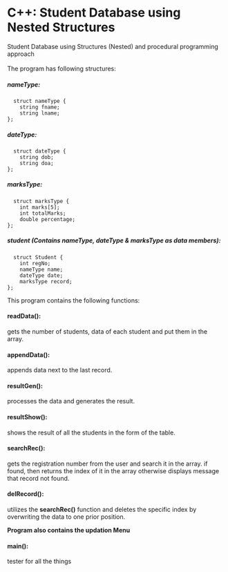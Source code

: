 # C++: Student Database using Nested Structures
Student Database using Structures (Nested) and procedural programming approach<br>
<br>
The program has following structures:
##### nameType:
```
  struct nameType {
    string fname;
    string lname;
};
```
##### dateType:
```
  struct dateType {
    string dob;
    string doa;
};
```

##### marksType:
```
  struct marksType {
    int marks[5];
    int totalMarks;
    double percentage;
};
```

##### student (Contains nameType, dateType & marksType as data members):
```
  struct Student {
    int regNo;
    nameType name;
    dateType date;
    marksType record;
};
```
This program contains the following functions:<br>
#### readData():
gets the number of students, data of each student and put them in the array.<br/>
#### appendData():
appends data next to the last record.<br/>
#### resultGen():
processes the data and generates the result.<br/>
#### resultShow():
shows the result of all the students in the form of the table.<br/>
#### searchRec():
gets the registration number from the user and search it in the array. if found, then returns the index of it in the array otherwise displays message that record not found.<br/>
#### delRecord():
utilizes the **searchRec()** function and deletes the specific index by overwriting the data to one prior position.<br/>




**Program also contains the updation Menu**

#### main():
tester for all the things
